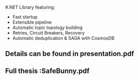 #.NET Library featuring:
- Fast startup
- Extensible pipeline
- Automatic topic topology building
- Retries, Circuit Breakers, Recovery
- Automatic deduplication & SAGA with CosmosDB


## Details can be found in presentation.pdf

## Full thesis :SafeBunny.pdf